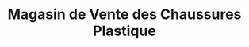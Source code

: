 ---
title: "Magasin de Vente des Chaussures Plastique"
url: /macenta/magasin-de-vente-des-chaussures-plastique/
shop: chaussures
---